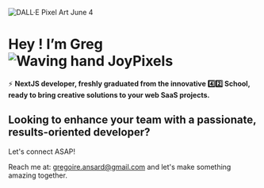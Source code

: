 ![DALL·E Pixel Art June 4](https://github.com/iamgrg/iamgrg/assets/80717523/5e729be4-2429-461e-ab20-d18515b4a3b0)
# Hey ! I’m Greg ![Waving hand JoyPixels](https://github.com/iamgrg/iamgrg/assets/80717523/c4571d4c-0b94-4b24-805f-9bc01916625c)

⚡️ **NextJS developer, freshly graduated from the innovative 4️⃣2️⃣ School, ready to bring creative solutions to your web SaaS projects.**

## **Looking to enhance your team with a passionate, results-oriented developer?**

Let's connect ASAP!

Reach me at: [gregoire.ansard@gmail.com](mailto:gregoire.ansard@gmail.com) and let's make something amazing together.
